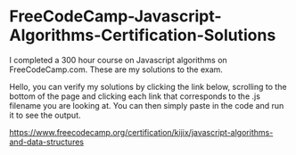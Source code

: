 # FreeCodeCamp-Javascript-Algorithms-Certification-Solutions
I completed a 300 hour course on Javascript algorithms on FreeCodeCamp.com. These are my solutions to the exam.

Hello, you can verify my solutions by clicking the link below, scrolling to the bottom of the page and clicking each link that corresponds to the .js filename you are looking at. You can then simply paste in the code and run it to see the output.

https://www.freecodecamp.org/certification/kijix/javascript-algorithms-and-data-structures
